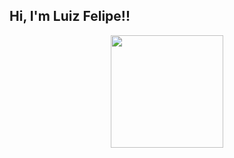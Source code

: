 ## Hi, I'm Luiz Felipe!!
<div align="center">
  <a href="https://github.com/LuizFVSantos">
  <img height="180em" src="https://github-readme-stats.vercel.app/api/top-langs/?username=LuizFVSantos&layout=compact&langs_count=7&theme=dracula"/>
</div>
